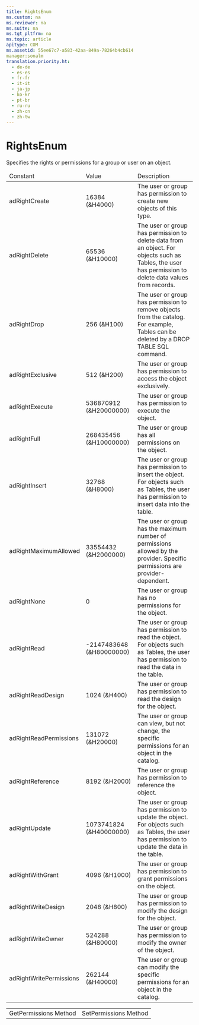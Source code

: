```yaml
---
title: RightsEnum
ms.custom: na
ms.reviewer: na
ms.suite: na
ms.tgt_pltfrm: na
ms.topic: article
apitype: COM
ms.assetid: 55ee67c7-a583-42aa-849a-78264b4cb614
manager:sonalm
translation.priority.ht: 
  - de-de
  - es-es
  - fr-fr
  - it-it
  - ja-jp
  - ko-kr
  - pt-br
  - ru-ru
  - zh-cn
  - zh-tw
---
```

# RightsEnum
<?xml version="1.0" encoding="utf-8"?>
<developerReferenceWithoutSyntaxDocument xmlns="http://ddue.schemas.microsoft.com/authoring/2003/5" xmlns:xlink="http://www.w3.org/1999/xlink" xmlns:xsi="http://www.w3.org/2001/XMLSchema-instance" xsi:schemaLocation="http://ddue.schemas.microsoft.com/authoring/2003/5 http://dduestorage.blob.core.windows.net/ddueschema/developer.xsd">
  <introduction>
    <para>Specifies the rights or permissions for a group or user on an object.</para>
  </introduction>
  <section>
    <content>
      <table xmlns:caps="http://schemas.microsoft.com/build/caps/2013/11">
        <thead>
          <tr>
            <TD>
              <para>Constant</para>
            </TD>
            <TD>
              <para>Value</para>
            </TD>
            <TD>
              <para>Description</para>
            </TD>
          </tr>
        </thead>
        <tbody>
          <tr>
            <TD>
              <para>
                <legacyBold>adRightCreate</legacyBold>             </para>
            </TD>
            <TD>
              <para>16384 (&amp;H4000)</para>
            </TD>
            <TD>
              <para>The user or group has permission to create new objects of this type.</para>
            </TD>
          </tr>
          <tr>
            <TD>
              <para>
                <legacyBold>adRightDelete</legacyBold>             </para>
            </TD>
            <TD>
              <para>65536 (&amp;H10000)</para>
            </TD>
            <TD>
              <para>The user or group has permission to delete data from an object. For objects such as <legacyBold>Tables</legacyBold>, the user has permission to delete data values from records.</para>
            </TD>
          </tr>
          <tr>
            <TD>
              <para>
                <legacyBold>adRightDrop</legacyBold>             </para>
            </TD>
            <TD>
              <para>256 (&amp;H100)</para>
            </TD>
            <TD>
              <para>The user or group has permission to remove objects from the catalog. For example, <legacyBold>Tables</legacyBold> can be deleted by a DROP TABLE SQL command.</para>
            </TD>
          </tr>
          <tr>
            <TD>
              <para>
                <legacyBold>adRightExclusive</legacyBold>             </para>
            </TD>
            <TD>
              <para>512 (&amp;H200)</para>
            </TD>
            <TD>
              <para>The user or group has permission to access the object exclusively.</para>
            </TD>
          </tr>
          <tr>
            <TD>
              <para>
                <legacyBold>adRightExecute</legacyBold>             </para>
            </TD>
            <TD>
              <para>536870912 (&amp;H20000000)</para>
            </TD>
            <TD>
              <para>The user or group has permission to execute the object.</para>
            </TD>
          </tr>
          <tr>
            <TD>
              <para>
                <legacyBold>adRightFull</legacyBold>             </para>
            </TD>
            <TD>
              <para>268435456 (&amp;H10000000)</para>
            </TD>
            <TD>
              <para>The user or group has all permissions on the object.</para>
            </TD>
          </tr>
          <tr>
            <TD>
              <para>
                <legacyBold>adRightInsert</legacyBold>             </para>
            </TD>
            <TD>
              <para>32768 (&amp;H8000)</para>
            </TD>
            <TD>
              <para>The user or group has permission to insert the object. For objects such as <legacyBold>Tables</legacyBold>, the user has permission to insert data into the table.</para>
            </TD>
          </tr>
          <tr>
            <TD>
              <para>
                <legacyBold>adRightMaximumAllowed</legacyBold>             </para>
            </TD>
            <TD>
              <para>33554432 (&amp;H2000000)</para>
            </TD>
            <TD>
              <para>The user or group has the maximum number of permissions allowed by the provider. Specific permissions are provider-dependent.</para>
            </TD>
          </tr>
          <tr>
            <TD>
              <para>
                <legacyBold>adRightNone</legacyBold>             </para>
            </TD>
            <TD>
              <para>0</para>
            </TD>
            <TD>
              <para>The user or group has no permissions for the object.</para>
            </TD>
          </tr>
          <tr>
            <TD>
              <para>
                <legacyBold>adRightRead</legacyBold>             </para>
            </TD>
            <TD>
              <para>-2147483648 (&amp;H80000000)</para>
            </TD>
            <TD>
              <para>The user or group has permission to read the object. For objects such as <legacyLink xlink:href="a6d74000-0828-49ba-850a-63da865f8802">Tables</legacyLink>, the user has permission to read the data in the table.</para>
            </TD>
          </tr>
          <tr>
            <TD>
              <para>
                <legacyBold>adRightReadDesign</legacyBold>             </para>
            </TD>
            <TD>
              <para>1024 (&amp;H400)</para>
            </TD>
            <TD>
              <para>The user or group has permission to read the design for the object.</para>
            </TD>
          </tr>
          <tr>
            <TD>
              <para>
                <legacyBold>adRightReadPermissions</legacyBold>             </para>
            </TD>
            <TD>
              <para>131072 (&amp;H20000)</para>
            </TD>
            <TD>
              <para>The user or group can view, but not change, the specific permissions for an object in the catalog.</para>
            </TD>
          </tr>
          <tr>
            <TD>
              <para>
                <legacyBold>adRightReference</legacyBold>             </para>
            </TD>
            <TD>
              <para>8192 (&amp;H2000)</para>
            </TD>
            <TD>
              <para>The user or group has permission to reference the object.</para>
            </TD>
          </tr>
          <tr>
            <TD>
              <para>
                <legacyBold>adRightUpdate</legacyBold>             </para>
            </TD>
            <TD>
              <para>1073741824 (&amp;H40000000)</para>
            </TD>
            <TD>
              <para>The user or group has permission to update the object. For objects such as <legacyBold>Tables</legacyBold>, the user has permission to update the data in the table.</para>
            </TD>
          </tr>
          <tr>
            <TD>
              <para>
                <legacyBold>adRightWithGrant</legacyBold>             </para>
            </TD>
            <TD>
              <para>4096 (&amp;H1000)</para>
            </TD>
            <TD>
              <para>The user or group has permission to grant permissions on the object.</para>
            </TD>
          </tr>
          <tr>
            <TD>
              <para>
                <legacyBold>adRightWriteDesign</legacyBold>             </para>
            </TD>
            <TD>
              <para>2048 (&amp;H800)</para>
            </TD>
            <TD>
              <para>The user or group has permission to modify the design for the object.</para>
            </TD>
          </tr>
          <tr>
            <TD>
              <para>
                <legacyBold>adRightWriteOwner</legacyBold>             </para>
            </TD>
            <TD>
              <para>524288 (&amp;H80000)</para>
            </TD>
            <TD>
              <para>The user or group has permission to modify the owner of the object.</para>
            </TD>
          </tr>
          <tr>
            <TD>
              <para>
                <legacyBold>adRightWritePermissions</legacyBold>             </para>
            </TD>
            <TD>
              <para>262144 (&amp;H40000)</para>
            </TD>
            <TD>
              <para>The user or group can modify the specific permissions for an object in the catalog.</para>
            </TD>
          </tr>
        </tbody>
      </table>
    </content>
  </section>
  <section>
    <title>Applies To</title>
    <content>
      <table xmlns:caps="http://schemas.microsoft.com/build/caps/2013/11">
        <tbody>
          <tr>
            <TD>
              <para>
                <link xlink:href="df201c1f-c76a-465d-98f0-83b7fc36e6e3">GetPermissions Method</link>
              </para>
            </TD>
            <TD>
              <para>
                <link xlink:href="b7f925d7-b05c-4376-bb49-f8d2c17b8b24">SetPermissions Method</link>
              </para>
            </TD>
          </tr>
        </tbody>
      </table>
    </content>
  </section>
  <relatedTopics />
</developerReferenceWithoutSyntaxDocument>